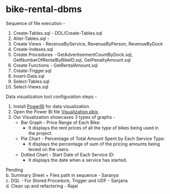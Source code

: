 # bike-rental-dbms

Sequence of file execution -
1. Create-Tables.sql -  DDL/Create-Tables.sql
2. Alter-Tables.sql - 
3. Create Views - RevenueByService, RevenueByPerson, RevenueByDock
4. Create-Indexes.sql
5. Create Procedures - GetAdvertisementCountByDock.sql, GetNumberOfRentalByBikeID.sql, GetPenaltyAmount.sql
6. Create Functions - GetRentalAmount.sql
7. Create-Trigger.sql
8. Insert-Data.sql
9. Select-Tables.sql 
10. Select-Views.sql

Data visualization tool configuration steps -  
1. Install [PowerBI](https://www.microsoft.com/en-us/download/details.aspx?id=58494) for data visualization.
2. Open the Power BI file [Visualization.pbix](DataVisualization/Visualization.pbix).
3. Our Visualization showcases 3 types of graphs - 
   - Bar Graph - Price Range of Each Bike: 
     - It displays the rent prices of all the type of bikes being used in the project.
   - Pie Chart - Percentage of Total Amount Spent by Each Service Type:
     - It displays the percentage of sum of the pricing amounts being levied on the users. 
   - Dotted Chart - Start Date of Each Service ID: 
     - It displays the date when a service has started.

Pending<br>
b. Summary Sheet + Files path in sequence - Saranya <br>
c. DQL - For Stored Procedure, Trigger and UDF - Sanjana<br>
d. Clean up and refactoring - Rajat
